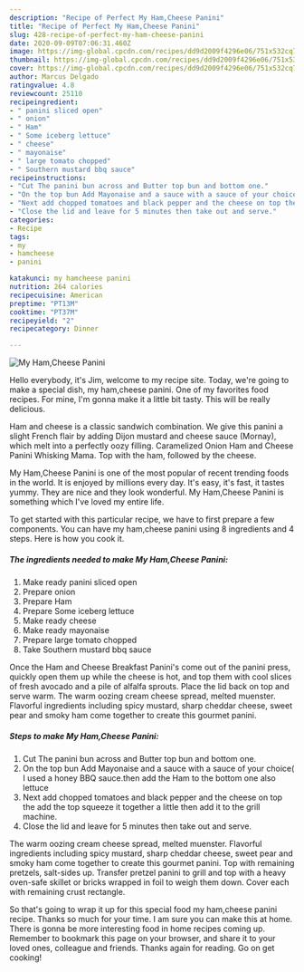 ```yaml
---
description: "Recipe of Perfect My Ham,Cheese Panini"
title: "Recipe of Perfect My Ham,Cheese Panini"
slug: 428-recipe-of-perfect-my-ham-cheese-panini
date: 2020-09-09T07:06:31.460Z
image: https://img-global.cpcdn.com/recipes/dd9d2009f4296e06/751x532cq70/my-hamcheese-panini-recipe-main-photo.jpg
thumbnail: https://img-global.cpcdn.com/recipes/dd9d2009f4296e06/751x532cq70/my-hamcheese-panini-recipe-main-photo.jpg
cover: https://img-global.cpcdn.com/recipes/dd9d2009f4296e06/751x532cq70/my-hamcheese-panini-recipe-main-photo.jpg
author: Marcus Delgado
ratingvalue: 4.8
reviewcount: 25110
recipeingredient:
- " panini sliced open"
- " onion"
- " Ham"
- " Some iceberg lettuce"
- " cheese"
- " mayonaise"
- " large tomato chopped"
- " Southern mustard bbq sauce"
recipeinstructions:
- "Cut The panini bun across and Butter top bun and bottom one."
- "On the top bun Add Mayonaise and a sauce with a sauce of your choice( I used a honey BBQ sauce.then add the Ham to the bottom one also lettuce"
- "Next add chopped tomatoes and black pepper and the cheese on top the add the top squeeze it together a little then add it to the grill machine."
- "Close the lid and leave for 5 minutes then take out and serve."
categories:
- Recipe
tags:
- my
- hamcheese
- panini

katakunci: my hamcheese panini 
nutrition: 264 calories
recipecuisine: American
preptime: "PT13M"
cooktime: "PT37M"
recipeyield: "2"
recipecategory: Dinner

---
```



![My Ham,Cheese Panini](https://img-global.cpcdn.com/recipes/dd9d2009f4296e06/751x532cq70/my-hamcheese-panini-recipe-main-photo.jpg)

Hello everybody, it's Jim, welcome to my recipe site. Today, we're going to make a special dish, my ham,cheese panini. One of my favorites food recipes. For mine, I'm gonna make it a little bit tasty. This will be really delicious.

Ham and cheese is a classic sandwich combination. We give this panini a slight French flair by adding Dijon mustard and cheese sauce (Mornay), which melt into a perfectly oozy filling. Caramelized Onion Ham and Cheese Panini Whisking Mama. Top with the ham, followed by the cheese.

My Ham,Cheese Panini is one of the most popular of recent trending foods in the world. It is enjoyed by millions every day. It's easy, it's fast, it tastes yummy. They are nice and they look wonderful. My Ham,Cheese Panini is something which I've loved my entire life.


To get started with this particular recipe, we have to first prepare a few components. You can have my ham,cheese panini using 8 ingredients and 4 steps. Here is how you cook it.

<!--inarticleads1-->

##### The ingredients needed to make My Ham,Cheese Panini:

1. Make ready  panini sliced open
1. Prepare  onion
1. Prepare  Ham
1. Prepare  Some iceberg lettuce
1. Make ready  cheese
1. Make ready  mayonaise
1. Prepare  large tomato chopped
1. Take  Southern mustard bbq sauce


Once the Ham and Cheese Breakfast Panini&#39;s come out of the panini press, quickly open them up while the cheese is hot, and top them with cool slices of fresh avocado and a pile of alfalfa sprouts. Place the lid back on top and serve warm. The warm oozing cream cheese spread, melted muenster. Flavorful ingredients including spicy mustard, sharp cheddar cheese, sweet pear and smoky ham come together to create this gourmet panini. 

<!--inarticleads2-->

##### Steps to make My Ham,Cheese Panini:

1. Cut The panini bun across and Butter top bun and bottom one.
1. On the top bun Add Mayonaise and a sauce with a sauce of your choice( I used a honey BBQ sauce.then add the Ham to the bottom one also lettuce
1. Next add chopped tomatoes and black pepper and the cheese on top the add the top squeeze it together a little then add it to the grill machine.
1. Close the lid and leave for 5 minutes then take out and serve.


The warm oozing cream cheese spread, melted muenster. Flavorful ingredients including spicy mustard, sharp cheddar cheese, sweet pear and smoky ham come together to create this gourmet panini. Top with remaining pretzels, salt-sides up. Transfer pretzel panini to grill and top with a heavy oven-safe skillet or bricks wrapped in foil to weigh them down. Cover each with remaining crust rectangle. 

So that's going to wrap it up for this special food my ham,cheese panini recipe. Thanks so much for your time. I am sure you can make this at home. There is gonna be more interesting food in home recipes coming up. Remember to bookmark this page on your browser, and share it to your loved ones, colleague and friends. Thanks again for reading. Go on get cooking!
